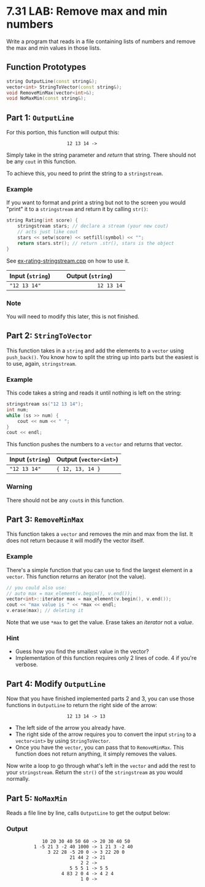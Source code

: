 # 7.31 LAB: Remove max and min numbers
Write a program that reads in a file containing lists of numbers and
remove the max and min values in those lists.

## Function Prototypes
```cpp
string OutputLine(const string&);
vector<int> StringToVector(const string&);
void RemoveMinMax(vector<int>&);
void NoMaxMin(const string&);
```

## Part 1: `OutputLine`
For this portion, this function will output this:
```
                      12 13 14 ->
```
Simply take in the string parameter and _return_ that string.
There should not be any `cout` in this function.

To achieve this, you need to print the string to a `stringstream`.

### Example
If you want to format and print a string but not to the screen you would
"print" it to a `stringstream` and return it by calling `str()`:
```cpp
string Rating(int score) {
    stringstream stars; // declare a stream (your new cout)
    // acts just like cout
    stars << setw(score) << setfill(symbol) << "";
    return stars.str(); // return .str(), stars is the object
}
```
See [ex-rating-stringstream.cpp] on how to use it.

Input (`string`) | Output (`string`)
--- | ----
`"12 13 14"` | `             12 13 14`

### Note
You will need to modify this later, this is not finished.

## Part 2: `StringToVector`
This function takes in a `string` and add the elements to a `vector`
using `push_back()`.
You know how to split the string up into parts but the easiest is to use,
again, `stringstream`.

### Example
This code takes a string and reads it until nothing is left on the string:
```cpp
stringstream ss("12 13 14");
int num;
while (ss >> num) {
    cout << num << " ";
}
cout << endl;
```
This function pushes the numbers to a `vector` and returns that vector.

Input (`string`) | Output (`vector<int>`)
--- | ----
`"12 13 14"` | `{ 12, 13, 14 }`

### Warning
There should not be any `cout`s in this function.

## Part 3: `RemoveMinMax`
This function takes a `vector` and removes the min and max from the list.
It does not return because it will modify the vector itself.

### Example
There's a simple function that you can use to find the largest element in a `vector`.
This function returns an iterator (not the value).
```cpp
// you could also use:
// auto max = max_element(v.begin(), v.end());
vector<int>::iterator max = max_element(v.begin(), v.end());
cout << "max value is " << *max << endl;
v.erase(max); // deleting it
```
Note that we use `*max` to get the value.
Erase takes an _iterator_ not a _value_.

### Hint
* Guess how you find the smallest value in the vector?
* Implementation of this function requires only 2 lines of code.
4 if you're verbose.

## Part 4: Modify `OutputLine`
Now that you have finished implemented parts 2 and 3, you can use those functions
in `OutputLine` to return the right side of the arrow:
```
                      12 13 14 -> 13
```
* The left side of the arrow you already have.
* The right side of the arrow requires you to convert the input `string`
to a `vector<int>` by using `StringToVector`.
* Once you have the `vector`, you can pass that to `RemoveMinMax`.
This function does not return anything, it simply removes the values.

Now write a loop to go through what's left in the `vector` and
add the rest to your `stringstream`.
Return the `str()` of the `stringstream` as you would normally.

## Part 5: `NoMaxMin`
Reads a file line by line, calls `OutputLine` to get the output below:

### Output
```
             10 20 30 40 50 60 -> 20 30 40 50
          1 -5 21 3 -2 40 1000 -> 1 21 3 -2 40
               3 22 28 -5 20 0 -> 3 22 20 0
                       21 44 2 -> 21
                           2 2 ->
                       5 5 5 1 -> 5 5
                    4 83 2 0 4 -> 4 2 4
                           1 0 ->
```

[ex-rating-stringstream.cpp]: ../../07-functions/7.31-max-and-min-numbers/ex-rating-stringstream.cpp